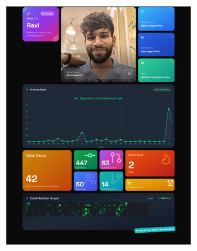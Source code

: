 ![OpenReadme](https://raw.githubusercontent.com/ravixalgorithm/openreadme-images/main/profiles/fad62070c0e0-7ba8aa0c.png)
